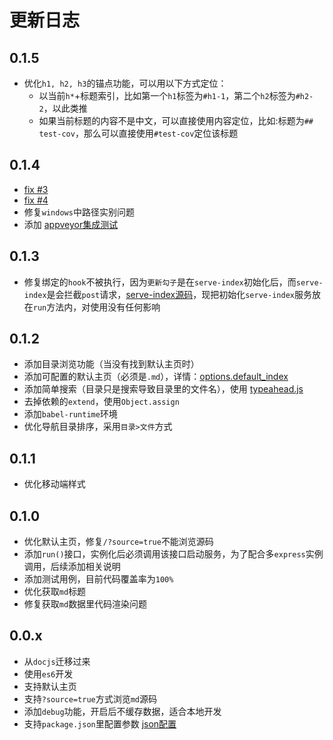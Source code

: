 # 更新日志

## 0.1.5

* 优化`h1, h2, h3`的锚点功能，可以用以下方式定位：
    * 以当前`h*`+标题索引，比如第一个`h1`标签为`#h1-1`，第二个`h2`标签为`#h2-2`，以此类推
    * 如果当前标题的内容不是中文，可以直接使用内容定位，比如:标题为`## test-cov`，那么可以直接使用`#test-cov`定位该标题

## 0.1.4

* [fix #3](https://github.com/xuexb/mdjs/issues/3)
* [fix #4](https://github.com/xuexb/mdjs/issues/4)
* 修复`windows`中路径实别问题
* 添加 [appveyor集成测试](https://ci.appveyor.com/project/xuexb/mdjs)

## 0.1.3

* 修复绑定的`hook`不被执行，因为`更新勾子`是在`serve-index`初始化后，而`serve-index`是会拦截`post`请求，[serve-index源码](https://github.com/expressjs/serve-index/blob/master/index.js#L102-L108)，现把初始化`serve-index`服务放在`run`方法内，对使用没有任何影响

## 0.1.2

* 添加目录浏览功能（当没有找到默认主页时）
* 添加可配置的默认主页（必须是`.md`），详情：[options.default_index](./options.md)
* 添加简单搜索（目录只是搜索导致目录里的文件名），使用 [typeahead.js](http://twitter.github.io/typeahead.js/examples/)
* 去掉依赖的`extend`，使用`Object.assign`
* 添加`babel-runtime`环境
* 优化导航目录排序，采用`目录>文件`方式

## 0.1.1

* 优化移动端样式

## 0.1.0

* 优化默认主页，修复`/?source=true`不能浏览源码
* 添加`run()`接口，实例化后必须调用该接口启动服务，为了配合多`express`实例调用，后续添加相关说明
* 添加测试用例，目前代码覆盖率为`100%`
* 优化获取`md`标题
* 修复获取`md`数据里代码渲染问题

## 0.0.x

* 从`docjs`迁移过来
* 使用`es6`开发
* 支持默认主页
* 支持`?source=true`方式浏览`md`源码
* 添加`debug`功能，开启后不缓存数据，适合本地开发
* 支持`package.json`里配置参数 [json配置](./options.md#h2-1)